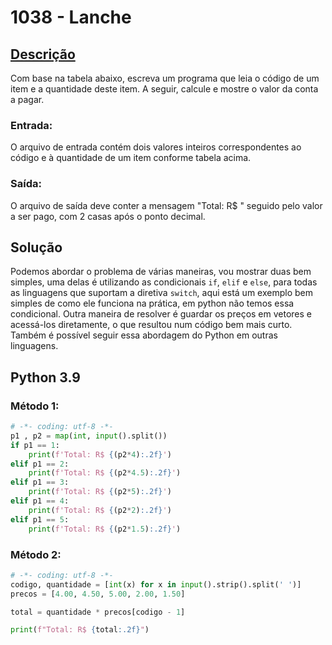 # 1038 - Lanche

## [Descrição](https://www.beecrowd.com.br/judge/pt/problems/view/1038)

Com base na tabela abaixo, escreva um programa que leia o código de um item e a quantidade deste item. A seguir, calcule e mostre o valor da conta a pagar.



### Entrada:
O arquivo de entrada contém dois valores inteiros correspondentes ao código e à quantidade de um item conforme tabela acima.

### Saída:
O arquivo de saída deve conter a mensagem "Total: R$ " seguido pelo valor a ser pago, com 2 casas após o ponto decimal.

## Solução

Podemos abordar o problema de várias maneiras, vou mostrar duas bem simples, uma delas é utilizando as condicionais `if`, `elif` e `else`, para todas as linguagens que suportam a diretiva `switch`, aqui está um exemplo bem simples de como ele funciona na prática, em python não temos essa condicional. Outra maneira de resolver é guardar os preços em vetores e acessá-los diretamente, o que resultou num código bem mais curto. Também é possível seguir essa abordagem do Python em outras linguagens.

## Python 3.9

### Método 1:

```Python
# -*- coding: utf-8 -*-
p1 , p2 = map(int, input().split())
if p1 == 1:
    print(f'Total: R$ {(p2*4):.2f}')
elif p1 == 2:
    print(f'Total: R$ {(p2*4.5):.2f}')
elif p1 == 3:
    print(f'Total: R$ {(p2*5):.2f}')
elif p1 == 4:
    print(f'Total: R$ {(p2*2):.2f}')
elif p1 == 5:
    print(f'Total: R$ {(p2*1.5):.2f}')
```

### Método 2:

```Python
# -*- coding: utf-8 -*-
codigo, quantidade = [int(x) for x in input().strip().split(' ')]
precos = [4.00, 4.50, 5.00, 2.00, 1.50]

total = quantidade * precos[codigo - 1]

print(f"Total: R$ {total:.2f}")
```
